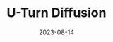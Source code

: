 ---
title: "U-Turn Diffusion"
collection: publications
permalink: 
excerpt: ''
date: 2023-08-14
venue: 'arXiv'
paperurl: 'https://arxiv.org/abs/2308.07421'
citation: ''
---
